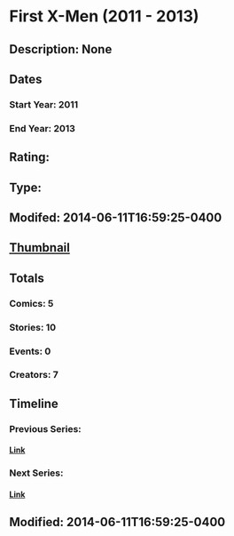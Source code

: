 # First X-Men (2011 - 2013)
## Description: None
## Dates
### Start Year: 2011
### End Year: 2013
## Rating: 
## Type: 
## Modifed: 2014-06-11T16:59:25-0400
## [Thumbnail](http://i.annihil.us/u/prod/marvel/i/mg/2/d0/50ff022b78330.jpg)
## Totals
### Comics: 5
### Stories: 10
### Events: 0
### Creators: 7
## Timeline
### Previous Series: 
#### [Link]()
### Next Series: 
#### [Link]()
## Modified: 2014-06-11T16:59:25-0400